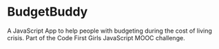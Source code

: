 # BudgetBuddy
A JavaScript App to help people with budgeting during the cost of living crisis. Part of the Code First Girls JavaScript MOOC challenge.


